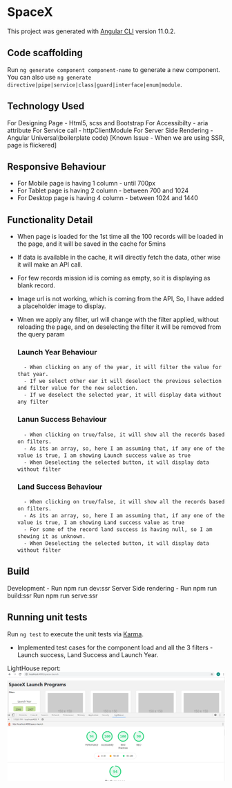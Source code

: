 # SpaceX

This project was generated with [Angular CLI](https://github.com/angular/angular-cli) version 11.0.2.

## Code scaffolding

Run `ng generate component component-name` to generate a new component. You can also use `ng generate directive|pipe|service|class|guard|interface|enum|module`.

## Technology Used

For Designing Page - Html5, scss and Bootstrap
For Accessibilty - aria attribute
For Service call - httpClientModule
For Server Side Rendering - Angular Universal(boilerplate code)
[Known Issue - When we are using SSR, page is flickered]

## Responsive Behaviour
- For Mobile page is having 1 column - until 700px
- For Tablet page is having 2 column - between 700 and 1024
- For Desktop page is having 4 column - between 1024 and 1440

## Functionality Detail

- When page is loaded for the 1st time all the 100 records will be loaded in the page, and it will be saved in the cache for 5mins
- If data is available in the cache, it will directly fetch the data, other wise it will make an API call.
- For few records mission id is coming as empty, so it is displaying as blank record.
- Image url is not working, which is coming from the API, So, I have added a placeholder image to display.
- Wnen we apply any filter, url will change with the filter applied, without reloading the page, and on deselecting the filter it will be removed from the query param

    ### Launch Year Behaviour
        - When clicking on any of the year, it will filter the value for that year.
        - If we select other ear it will deselect the previous selection and filter value for the new selection.
        - If we deselect the selected year, it will display data without any filter

    ### Lanun Success Behaviour
        - When clicking on true/false, it will show all the records based on filters.
        - As its an array, so, here I am assuming that, if any one of the value is true, I am showing Launch success value as true
        - When Deselecting the selected button, it will display data without filter

    ### Land Success Behaviour
        - When clicking on true/false, it will show all the records based on filters.
        - As its an array, so, here I am assuming that, if any one of the value is true, I am showing Land success value as true
        - For some of the record land success is having null, so I am showing it as unknown.
        - When Deselecting the selected button, it will display data without filter

## Build

Development -            Run npm run dev:ssr 
Server Side rendering  - Run npm run build:ssr
                         Run npm run serve:ssr

## Running unit tests

Run `ng test` to execute the unit tests via [Karma](https://karma-runner.github.io).
- Implemented test cases for the component load and all the 3 filters - Launch success, Land Success and Launch Year.


LightHouse report: 
<img src="./lighthouse.png" alt="Light House Report" width="600"/>
